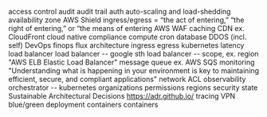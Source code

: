 access control
audit
audit trail
auth
auto-scaling and load-shedding
availability zone
AWS Shield
ingress/egress = “the act of entering,” “the right of entering,” or “the means of entering
AWS WAF
caching
CDN ex. CloudFront
cloud native
compliance
compute
cron
database
DDOS (incl. self)
DevOps
finops
flux architecture
ingress egress
kubernetes
latency
load balancer
load balancer -- google sth
load balancer -- scope, ex. region "AWS ELB Elastic Load Balancer"
message queue ex. AWS SQS
monitoring "Understanding what is happening in your environment is key to maintaining efficient, secure, and compliant applications"
network ACL
observability
orchestrator -- kubernetes
organizations
permissions
regions
security
state
Sustainable Architectural Decisions https://adr.github.io/
tracing
VPN
blue/green deployment
containers
containers
